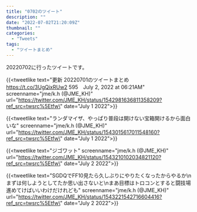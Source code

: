 ```yaml
---
title: "0702のツイート"
description: ""
date: "2022-07-02T21:20:09Z"
thumbnail: ""
categories:
  - "Tweets"
tags:
  - "ツイートまとめ"
---
```

20220702に行ったツイートです。
<!--more-->
{{<tweetlike text=\"更新 20220701のツイートまとめ https://t.co/3UgQixRUw2 595　July 2, 2022 at 06:21AM\" screenname=\"jme/k.h (@JME_KH)\" url=\"https://twitter.com/JME_KH/status/1542981636811358209?ref_src=twsrc%5Etfw\" date=\"July 1 2022\">}}

{{<tweetlike text=\"ランダマイザ、やっぱり普段は開けない宝箱開けるから面白いな\" screenname=\"jme/k.h (@JME_KH)\" url=\"https://twitter.com/JME_KH/status/1543015617011548160?ref_src=twsrc%5Etfw\" date=\"July 1 2022\">}}

{{<tweetlike text=\"ジゴワット\" screenname=\"jme/k.h (@JME_KH)\" url=\"https://twitter.com/JME_KH/status/1543210102034821120?ref_src=twsrc%5Etfw\" date=\"July 2 2022\">}}

{{<tweetlike text=\"SGDQでFF10見たら久しぶりにやりたくなったからやるか\nまずは何しようとしてたか思い出さないと\nまあ目標はトロコンとすると闘技場進めてけばいいわけだけれども\" screenname=\"jme/k.h (@JME_KH)\" url=\"https://twitter.com/JME_KH/status/1543221542716604416?ref_src=twsrc%5Etfw\" date=\"July 2 2022\">}}

